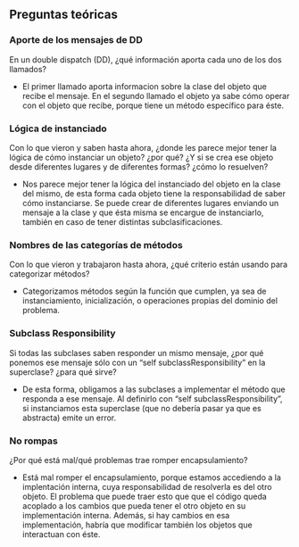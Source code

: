 ## Preguntas teóricas

### Aporte de los mensajes de DD
En un double dispatch (DD), ¿qué información aporta cada uno de los dos llamados?

- El primer llamado aporta informacion sobre la clase del objeto que recibe el mensaje. En el segundo llamado el objeto ya sabe cómo operar con el objeto que recibe, porque tiene un método específico para éste.


### Lógica de instanciado
Con lo que vieron y saben hasta ahora, ¿donde les parece mejor tener la lógica de cómo instanciar un objeto? ¿por qué? ¿Y si se crea ese objeto desde diferentes lugares y de diferentes formas? ¿cómo lo resuelven?

- Nos parece mejor tener la lógica del instanciado del objeto en la clase del mismo, de esta forma cada objeto tiene la responsabilidad de saber cómo instanciarse. Se puede crear de diferentes lugares enviando un mensaje a la clase y que ésta misma se encargue de instanciarlo, también en caso de tener distintas subclasificaciones. 


### Nombres de las categorías de métodos
Con lo que vieron y trabajaron hasta ahora, ¿qué criterio están usando para categorizar métodos?

- Categorizamos métodos según la función que cumplen, ya sea de instanciamiento, inicialización, o operaciones propias del dominio del problema.


### Subclass Responsibility
Si todas las subclases saben responder un mismo mensaje, ¿por qué ponemos ese mensaje sólo con un “self subclassResponsibility” en la superclase? ¿para qué sirve?

- De esta forma, obligamos a las subclases a implementar el método que responda a ese mensaje. Al definirlo con “self subclassResponsibility”, si instanciamos esta superclase (que no debería pasar ya que es abstracta) emite un error.


### No rompas
¿Por qué está mal/qué problemas trae romper encapsulamiento?

- Está mal romper el encapsulamiento, porque estamos accediendo a la implentación interna, cuya responsabilidad de resolverla es del otro objeto. El problema que puede traer esto que que el código queda acoplado a los cambios que pueda tener el otro objeto en su implementación interna. Además, si hay cambios en esa implementación, habría que modificar también los objetos que interactuan con éste.
